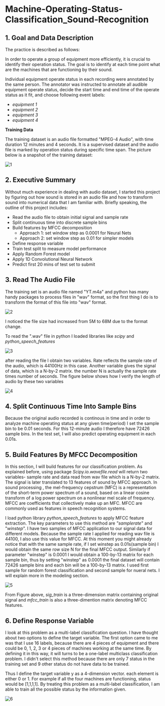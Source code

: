 # Machine-Operating-Status-Classification_Sound-Recognition
## 1. Goal and Data Description

The practice is described as follows:

In order to operate a group of equipment more efficiently, it is crucial to identify their operation status. The goal is to identify at each time point what are the machines that
are functioning by their sound.

Individual equipment operate status in each recording were annotated by the same person. The annotator was instructed to annotate
all audible equipment operate status, decide the start time and end time of the operate status as it fit, and choose following event labels:

* *equipment 1*
* *equipment 2*
* *equipment 3*
* *equipment 4*

**Training Data**

The training dataset is an audio file formatted "MPEG-4 Audio", with time duration 12 minutes and 4 seconds. It is a supervised dataset and the audio file is 
marked by operation status during specific time span. The picture below is a snapshot of the training dataset:

![1](https://user-images.githubusercontent.com/38633055/41045726-80f596a2-6998-11e8-94f3-f3939683d4a7.PNG)

## 2. Executive Summary

Without much experience in dealing with audio dataset, I started this project by figuring out how sound is stored in an audio file and how to transform sound into numerical data that I am 
familiar with. Briefly speaking, the outline of this project includes:

* Read the audio file to obtain initial signal and sample rate
* Split continuous time into discrete sample bins
* Build features by MFCC decomposition
  * Approach 1: set window step as 0.0001 for Neural Nets
  * Approach 2: set window step as 0.01 for simpler models
* Define response variable
* Train test split to measure model performance
* Apply Random Forest model
* Apply 1D Convolutional Neural Network
* Predict first 20 mins of test set to submit 

## 3. Read The Audio File

The training set is an audio file named "YT.m4a" and python has many handy packages to process files in "wav" format, so the first thing I do is to transform the format of this file into "wav" format.

![2](https://user-images.githubusercontent.com/38633055/41050706-b0035320-69a3-11e8-89aa-79f2e21a42c4.PNG)

I noticed the file size had increased from 5M to 68M due to the format change.

To read the ".wav" file in python I loaded libraries like *scipy* and *python_speech_features*

![3](https://user-images.githubusercontent.com/38633055/41056422-a6729626-69b3-11e8-8138-07c57a674008.PNG)

after reading the file I obtain two variables. Rate reflects the sample rate of the audio, which is 44100Hz in this case. Another variable gives the signal of data, which is a N-by-2 matrix. the number N is actually the sample rate times number of seconds. The figure below shows how I verify the length of audio by these two variables

![4](https://user-images.githubusercontent.com/38633055/41057007-6dd3c82e-69b5-11e8-907e-3add603be653.PNG)

## 4. Split Continuous Time Into Sample Bins

Because the original audio recorded is continous in time and in order to analyze machine operating status at any given time(period) I set the sample bin to be 0.01 seconds. For this 12-minute audio I therefore have 72426 sample bins. In the test set, I will also predict operating equipment in each 0.01s. 

## 5. Build Features By MFCC Decomposition

In this section, I will build features for our classification problem. As explained before, using package *Scipy.io.wavefile.read* will return two variables- sample rate and data read from wav file which is a N-by-2 matrix. The signal is later translated to 13 features of sound by MFCC approach. In sound processing , the mel-frequency cepstrum (MFC) is a representation of the short-term power spectrum of a sound, based on a linear cosine transform of a log power spectrum on a nonlinear mel scale of frequency. MFCC are coefficients that collectively make up an MFC. MFCC are commonly used as features in speech recognition systems. 

I load python library *python_speech_features* to apply MFCC feature extraction. The key parameters to use this method are *"samplerate*" and "*winstep*". I have two samples of MFCC application to our signal data for different models. Because the sample rate I applied for reading wav file is 44100, I also use this value for MFCC. At this moment you might already notice that with the same sample rate, if I set winstep as 0.01s(sample bin) I would obtain the same row size N for the final MFCC output. Similarly if parameter "winstep" is 0.0001 I would obtain a 100-by-13 matrix for each sample bin, thus by setting "winstep" as 0.0001 the final dataset will contain 72426 sample bins and each bin will be a 100-by-13 matrix. I used first sample for random forest classification and second sample for nueral nets. I will explain more in the modeling section.  

![5](https://user-images.githubusercontent.com/38633055/41060003-c61603a0-69bd-11e8-8ebb-88b4b6459bf6.PNG)

From Figure above, *sig_train* is a three-dimension matrix containing original signal and *mfcc_train* is also a three-dimention matrix denoting MFCC features.

## 6. Define Response Variable

I look at this problem as a multi-label classification question. I have thought about two options to define the target variable. The first option came to me was that I use 16 labels, because there are 4 pieces of equipment and there could be 0, 1, 2, 3 or 4 pieces of machines working at the same time. By defining it in this way, it will turns to be a one-label multiclass classification problem. I didn't select this method because there are only 7 status in the training set and 9 other status do not have data to be trained.

Thus I define the target variable y as a 4-dimension vector. each element is either 0 or 1. For example if all the four machines are functioning, status would be [1,1,1,1]. By treating this problem as a multi-label classification, I am able to train all the possible status by the information given.

![6](https://user-images.githubusercontent.com/38633055/41062496-7f7926cc-69c5-11e8-9deb-f78eda467c1c.PNG)

## 
